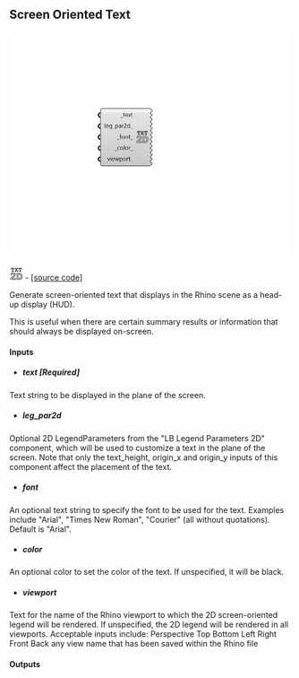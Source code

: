 ## Screen Oriented Text

![](../../images/components/Screen_Oriented_Text.png)

![](../../images/icons/Screen_Oriented_Text.png) - [[source code]](https://github.com/ladybug-tools/ladybug-grasshopper/blob/master/ladybug_grasshopper/src//LB%20Screen%20Oriented%20Text.py)


Generate screen-oriented text that displays in the Rhino scene as a head-up display (HUD). 

This is useful when there are certain summary results or information that should always be displayed on-screen. 



#### Inputs
* ##### text [Required]
Text string to be displayed in the plane of the screen. 
* ##### leg_par2d 
Optional 2D LegendParameters from the "LB Legend Parameters 2D" component, which will be used to customize a text in the plane of the screen. Note that only the text_height, origin_x and origin_y inputs of this component affect the placement of the text. 
* ##### font 
An optional text string to specify the font to be used for the text. Examples include "Arial", "Times New Roman", "Courier" (all without quotations). Default is "Arial". 
* ##### color 
An optional color to set the color of the text. If unspecified, it will be black. 
* ##### viewport 
Text for the name of the Rhino viewport to which the 2D screen-oriented legend will be rendered. If unspecified, the 2D legend will be rendered in all viewports. Acceptable inputs include: 
Perspective Top Bottom Left Right Front Back any view name that has been saved within the Rhino file 

#### Outputs